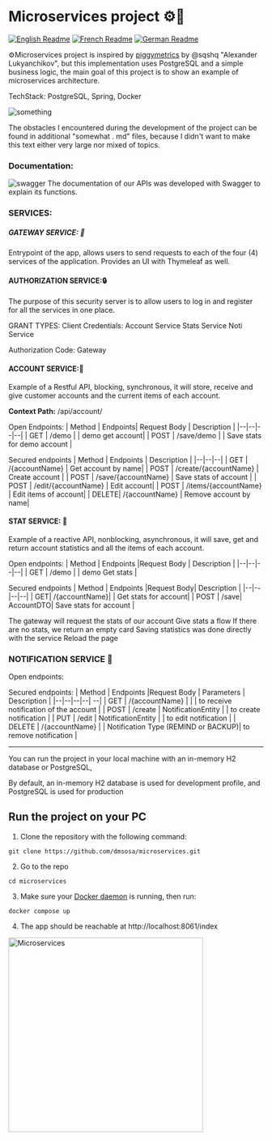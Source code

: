 # Microservices project ⚙️🐷

[![English Readme](https://img.shields.io/badge/lang-en-green)](https://github.com/dmsosa/microservices/blob/main/README.md) [![French Readme](https://img.shields.io/badge/lang-de-blue)](https://github.com/dmsosa/microservices/blob/main/readmes/README.fr.md) [![German Readme](https://img.shields.io/badge/lang-de-red)](https://github.com/dmsosa/microservices/blob/main/readmes/README.de.md)

⚙️Microservices project is inspired by [piggymetrics](https://github.com/sqshq/piggymetrics/tree/master) by @sqshq "Alexander Lukyanchikov", but this implementation uses PostgreSQL and a simple business logic, the main goal of this project is to show an example of microservices architecture.

TechStack: PostgreSQL, Spring, Docker

![something](https://github.com/dmsosa/microservices/assets/112881114/6950e84b-5f82-46e1-ae11-681106470a0b)

The obstacles I encountered during the development of the project can be found in additional "somewhat . md" files, because I didn't want to make this text either very large nor mixed of topics.

### Documentation: 
![swagger](https://github.com/dmsosa/microservices/assets/112881114/16444857-9111-4e6f-bc5a-8b6bdd2a42fa) The documentation of our APIs was developed with Swagger to explain its functions.

### SERVICES:

##### GATEWAY SERVICE: 🏬

Entrypoint of the app, allows users to send requests to each of the four (4) services of the application. Provides an UI with Thymeleaf as well.

#### AUTHORIZATION SERVICE:🔒

The purpose of this security server is to allow users to log in and register for all the services in one place.

GRANT TYPES:
Client Credentials:
 Account Service
 Stats Service
 Noti Service

Authorization Code:
 Gateway

#### ACCOUNT SERVICE:🪪

Example of a Restful API, blocking, synchronous, it will store, receive and give customer accounts and the current items of each account.

**Context Path:** /api/account/

Open Endpoints:
| Method | Endpoints| Request Body | Description |
|--|--|--|--|
| GET | /demo | | demo get account|
| POST | /save/demo | | Save stats for demo account |

Secured endpoints
| Method | Endpoints | Description |
|--|--|--|
| GET | /{accountName} | Get account by name|
| POST | /create/{accountName} | Create account |
| POST | /save/{accountName} | Save stats of account |
| POST | /edit/{accountName} | Edit account|
| POST | /items/{accountName} | Edit items of account|
| DELETE| /{accountName} | Remove account by name|

#### STAT SERVICE: 🔢

Example of a reactive API, nonblocking, asynchronous, it will save, get and return account statistics and all the items of each account.


Open endpoints:
| Method | Endpoints |Request Body | Description |
|--|--|--|--|
| GET | /demo | | demo Get stats |

Secured endpoints
| Method | Endpoints |Request Body| Description |
|--|--|--|--|
| GET| /{accountName}| | Get stats for account|
| POST | /save| AccountDTO| Save stats for account |

The gateway will request the stats of our account
Give stats a flow
If there are no stats, we return an empty card
Saving statistics was done directly with the service
Reload the page


### NOTIFICATION SERVICE 🔔

Open endpoints:

Secured endpoints:
| Method | Endpoints |Request Body | Parameters | Description |
|--|--|--|--| --|
| GET | /{accountName} | | | to receive notification of the account |
| POST | /create | NotificationEntity | | to create notification |
| PUT | /edit | NotificationEntity | | to edit notification |
| DELETE | /{accountName} | | Notification Type (REMIND or BACKUP)| to remove notification |

---

You can run the project in your local machine with an in-memory H2 database or PostgreSQL,

By default,  an in-memory H2 database is used for development profile, and  PostgreSQL is used for production

## Run the project on your PC

1. Clone the repository with the following command:

`git clone https://github.com/dmsosa/microservices.git`

2. Go to the repo

`cd microservices`

3. Make sure your [Docker daemon](https://docs.docker.com/config/daemon/start/) is running, then run:

`docker compose up`

4. The app should be reachable at http://localhost:8061/index

 <img width="384" alt="Microservices" src="https://github.com/dmsosa/microservices/assets/112881114/a2263ba8-0ba0-4aa0-ab02-5e246eb9002e">

